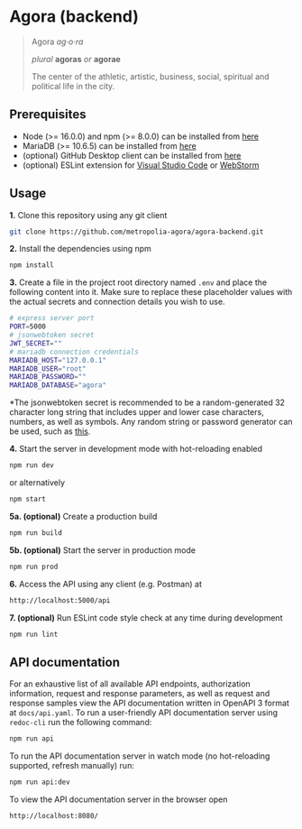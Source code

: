 # Agora (backend)

> Agora *ag·o·ra*
>
> *plural* **agoras** *or* **agorae**
>
> The center of the athletic, artistic, business, social, spiritual and political life in the city.

## Prerequisites

- Node (>= 16.0.0) and npm (>= 8.0.0) can be installed from [here](https://nodejs.org/en/)
- MariaDB (>= 10.6.5) can be installed from [here](https://mariadb.org/)
- (optional) GitHub Desktop client can be installed from [here](https://desktop.github.com/)
- (optional) ESLint extension for [Visual Studio Code](https://marketplace.visualstudio.com/items?itemName=dbaeumer.vscode-eslint) or [WebStorm](https://www.jetbrains.com/help/webstorm/eslint.html)

## Usage

**1.** Clone this repository using any git client
```bash
git clone https://github.com/metropolia-agora/agora-backend.git
```

**2.** Install the dependencies using npm
```bash
npm install
```

**3.** Create a file in the project root directory named `.env` and place the following content into it. Make sure to replace these placeholder values with the actual secrets and connection details you wish to use.
```bash
# express server port
PORT=5000
# jsonwebtoken secret
JWT_SECRET=""
# mariadb connection credentials
MARIADB_HOST="127.0.0.1"
MARIADB_USER="root"
MARIADB_PASSWORD=""
MARIADB_DATABASE="agora"
```
\*The jsonwebtoken secret is recommended to be a random-generated 32 character long string that includes upper and lower case characters, numbers, as well as symbols. Any random string or password generator can be used, such as [this](https://randompasswordgen.com/).

**4.** Start the server in development mode with hot-reloading enabled
```bash
npm run dev
```
or alternatively
```bash
npm start
```

**5a. (optional)** Create a production build
```bash
npm run build
```

**5b. (optional)** Start the server in production mode
```bash
npm run prod
```

**6.** Access the API using any client (e.g. Postman) at
```bash
http://localhost:5000/api
```

**7. (optional)** Run ESLint code style check at any time during development
```bash
npm run lint
```

## API documentation

For an exhaustive list of all available API endpoints, authorization information, request and response parameters, as well as request and response samples view the API documentation written in OpenAPI 3 format at `docs/api.yaml`. To run a user-friendly API documentation server using `redoc-cli` run the following command:
```bash
npm run api
```
To run the API documentation server in watch mode (no hot-reloading supported, refresh manually) run:
```bash
npm run api:dev
```
To view the API documentation server in the browser open
```bash  
http://localhost:8080/  
```
